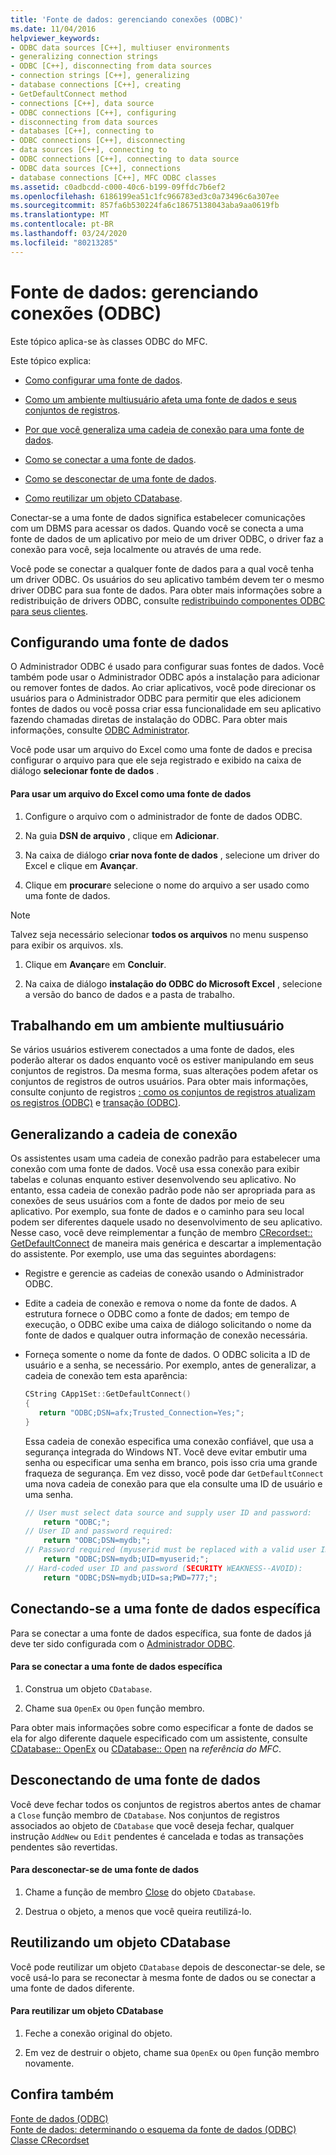 ```yaml
---
title: 'Fonte de dados: gerenciando conexões (ODBC)'
ms.date: 11/04/2016
helpviewer_keywords:
- ODBC data sources [C++], multiuser environments
- generalizing connection strings
- ODBC [C++], disconnecting from data sources
- connection strings [C++], generalizing
- database connections [C++], creating
- GetDefaultConnect method
- connections [C++], data source
- ODBC connections [C++], configuring
- disconnecting from data sources
- databases [C++], connecting to
- ODBC connections [C++], disconnecting
- data sources [C++], connecting to
- ODBC connections [C++], connecting to data source
- ODBC data sources [C++], connections
- database connections [C++], MFC ODBC classes
ms.assetid: c0adbcdd-c000-40c6-b199-09ffdc7b6ef2
ms.openlocfilehash: 6186199ea51c1fc966783ed3c0a73496c6a307ee
ms.sourcegitcommit: 857fa6b530224fa6c18675138043aba9aa0619fb
ms.translationtype: MT
ms.contentlocale: pt-BR
ms.lasthandoff: 03/24/2020
ms.locfileid: "80213285"
---
```

# <a name="data-source-managing-connections-odbc"></a>Fonte de dados: gerenciando conexões (ODBC)

Este tópico aplica-se às classes ODBC do MFC.

Este tópico explica:

- [Como configurar uma fonte de dados](#_core_configuring_a_data_source).

- [Como um ambiente multiusuário afeta uma fonte de dados e seus conjuntos de registros](#_core_working_in_a_multiuser_environment).

- [Por que você generaliza uma cadeia de conexão para uma fonte de dados](#_core_generalizing_the_connection_string).

- [Como se conectar a uma fonte de dados](#_core_connecting_to_a_specific_data_source).

- [Como se desconectar de uma fonte de dados](#_core_disconnecting_from_a_data_source).

- [Como reutilizar um objeto CDatabase](#_core_reusing_a_cdatabase_object).

Conectar-se a uma fonte de dados significa estabelecer comunicações com um DBMS para acessar os dados. Quando você se conecta a uma fonte de dados de um aplicativo por meio de um driver ODBC, o driver faz a conexão para você, seja localmente ou através de uma rede.

Você pode se conectar a qualquer fonte de dados para a qual você tenha um driver ODBC. Os usuários do seu aplicativo também devem ter o mesmo driver ODBC para sua fonte de dados. Para obter mais informações sobre a redistribuição de drivers ODBC, consulte [redistribuindo componentes ODBC para seus clientes](../../data/odbc/redistributing-odbc-components-to-your-customers.md).

##  <a name="configuring-a-data-source"></a><a name="_core_configuring_a_data_source"></a>Configurando uma fonte de dados

O Administrador ODBC é usado para configurar suas fontes de dados. Você também pode usar o Administrador ODBC após a instalação para adicionar ou remover fontes de dados. Ao criar aplicativos, você pode direcionar os usuários para o Administrador ODBC para permitir que eles adicionem fontes de dados ou você possa criar essa funcionalidade em seu aplicativo fazendo chamadas diretas de instalação do ODBC. Para obter mais informações, consulte [ODBC Administrator](../../data/odbc/odbc-administrator.md).

Você pode usar um arquivo do Excel como uma fonte de dados e precisa configurar o arquivo para que ele seja registrado e exibido na caixa de diálogo **selecionar fonte de dados** .

#### <a name="to-use-an-excel-file-as-a-data-source"></a>Para usar um arquivo do Excel como uma fonte de dados

1. Configure o arquivo com o administrador de fonte de dados ODBC.

1. Na guia **DSN de arquivo** , clique em **Adicionar**.

1. Na caixa de diálogo **criar nova fonte de dados** , selecione um driver do Excel e clique em **Avançar**.

1. Clique em **procurar**e selecione o nome do arquivo a ser usado como uma fonte de dados.

> [!NOTE]
>  Talvez seja necessário selecionar **todos os arquivos** no menu suspenso para exibir os arquivos. xls.

1. Clique em **Avançar**e em **Concluir**.

1. Na caixa de diálogo **instalação do ODBC do Microsoft Excel** , selecione a versão do banco de dados e a pasta de trabalho.

##  <a name="working-in-a-multiuser-environment"></a><a name="_core_working_in_a_multiuser_environment"></a>Trabalhando em um ambiente multiusuário

Se vários usuários estiverem conectados a uma fonte de dados, eles poderão alterar os dados enquanto você os estiver manipulando em seus conjuntos de registros. Da mesma forma, suas alterações podem afetar os conjuntos de registros de outros usuários. Para obter mais informações, consulte conjunto de registros [: como os conjuntos de registros atualizam os registros (ODBC)](../../data/odbc/recordset-how-recordsets-update-records-odbc.md) e [transação (ODBC)](../../data/odbc/transaction-odbc.md).

##  <a name="generalizing-the-connection-string"></a><a name="_core_generalizing_the_connection_string"></a>Generalizando a cadeia de conexão

Os assistentes usam uma cadeia de conexão padrão para estabelecer uma conexão com uma fonte de dados. Você usa essa conexão para exibir tabelas e colunas enquanto estiver desenvolvendo seu aplicativo. No entanto, essa cadeia de conexão padrão pode não ser apropriada para as conexões de seus usuários com a fonte de dados por meio de seu aplicativo. Por exemplo, sua fonte de dados e o caminho para seu local podem ser diferentes daquele usado no desenvolvimento de seu aplicativo. Nesse caso, você deve reimplementar a função de membro [CRecordset:: GetDefaultConnect](../../mfc/reference/crecordset-class.md#getdefaultconnect) de maneira mais genérica e descartar a implementação do assistente. Por exemplo, use uma das seguintes abordagens:

- Registre e gerencie as cadeias de conexão usando o Administrador ODBC.

- Edite a cadeia de conexão e remova o nome da fonte de dados. A estrutura fornece o ODBC como a fonte de dados; em tempo de execução, o ODBC exibe uma caixa de diálogo solicitando o nome da fonte de dados e qualquer outra informação de conexão necessária.

- Forneça somente o nome da fonte de dados. O ODBC solicita a ID de usuário e a senha, se necessário. Por exemplo, antes de generalizar, a cadeia de conexão tem esta aparência:

    ```cpp
    CString CApp1Set::GetDefaultConnect()
    {
       return "ODBC;DSN=afx;Trusted_Connection=Yes;";
    }
    ```

   Essa cadeia de conexão especifica uma conexão confiável, que usa a segurança integrada do Windows NT. Você deve evitar embutir uma senha ou especificar uma senha em branco, pois isso cria uma grande fraqueza de segurança. Em vez disso, você pode dar `GetDefaultConnect` uma nova cadeia de conexão para que ela consulte uma ID de usuário e uma senha.

    ```cpp
    // User must select data source and supply user ID and password:
        return "ODBC;";
    // User ID and password required:
        return "ODBC;DSN=mydb;";
    // Password required (myuserid must be replaced with a valid user ID):
        return "ODBC;DSN=mydb;UID=myuserid;";
    // Hard-coded user ID and password (SECURITY WEAKNESS--AVOID):
        return "ODBC;DSN=mydb;UID=sa;PWD=777;";
    ```

##  <a name="connecting-to-a-specific-data-source"></a><a name="_core_connecting_to_a_specific_data_source"></a>Conectando-se a uma fonte de dados específica

Para se conectar a uma fonte de dados específica, sua fonte de dados já deve ter sido configurada com o [Administrador ODBC](../../data/odbc/odbc-administrator.md).

#### <a name="to-connect-to-a-specific-data-source"></a>Para se conectar a uma fonte de dados específica

1. Construa um objeto `CDatabase`.

1. Chame sua `OpenEx` ou `Open` função membro.

Para obter mais informações sobre como especificar a fonte de dados se ela for algo diferente daquele especificado com um assistente, consulte [CDatabase:: OpenEx](../../mfc/reference/cdatabase-class.md#openex) ou [CDatabase:: Open](../../mfc/reference/cdatabase-class.md#open) na *referência do MFC*.

##  <a name="disconnecting-from-a-data-source"></a><a name="_core_disconnecting_from_a_data_source"></a>Desconectando de uma fonte de dados

Você deve fechar todos os conjuntos de registros abertos antes de chamar a `Close` função membro de `CDatabase`. Nos conjuntos de registros associados ao objeto de `CDatabase` que você deseja fechar, qualquer instrução `AddNew` ou `Edit` pendentes é cancelada e todas as transações pendentes são revertidas.

#### <a name="to-disconnect-from-a-data-source"></a>Para desconectar-se de uma fonte de dados

1. Chame a função de membro [Close](../../mfc/reference/cdatabase-class.md#close) do objeto `CDatabase`.

1. Destrua o objeto, a menos que você queira reutilizá-lo.

##  <a name="reusing-a-cdatabase-object"></a><a name="_core_reusing_a_cdatabase_object"></a>Reutilizando um objeto CDatabase

Você pode reutilizar um objeto `CDatabase` depois de desconectar-se dele, se você usá-lo para se reconectar à mesma fonte de dados ou se conectar a uma fonte de dados diferente.

#### <a name="to-reuse-a-cdatabase-object"></a>Para reutilizar um objeto CDatabase

1. Feche a conexão original do objeto.

1. Em vez de destruir o objeto, chame sua `OpenEx` ou `Open` função membro novamente.

## <a name="see-also"></a>Confira também

[Fonte de dados (ODBC)](../../data/odbc/data-source-odbc.md)<br/>
[Fonte de dados: determinando o esquema da fonte de dados (ODBC)](../../data/odbc/data-source-determining-the-schema-of-the-data-source-odbc.md)<br/>
[Classe CRecordset](../../mfc/reference/crecordset-class.md)
